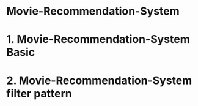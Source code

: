 # Movie-Recommendation-System
# 1. Movie-Recommendation-System Basic
# 2. Movie-Recommendation-System filter pattern

